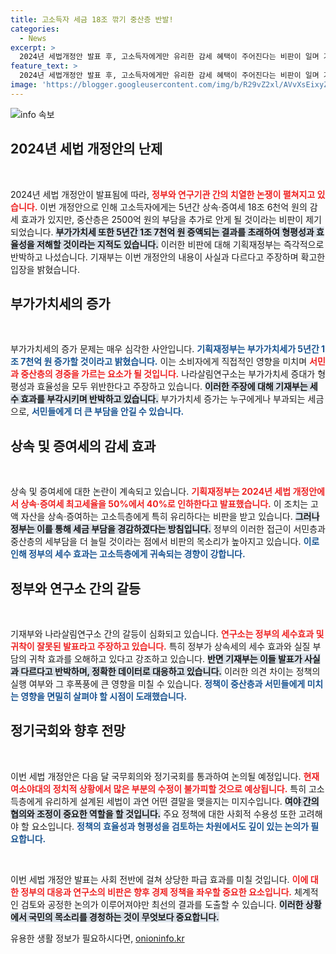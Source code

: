 ```yaml
---
title: 고소득자 세금 18조 깎기 중산층 반발!
categories:
  - News
excerpt: >
  2024년 세법개정안 발표 후, 고소득자에게만 유리한 감세 혜택이 주어진다는 비판이 일며 기재부가 즉각 반박했습니다. 중산층과 서민의 세부담 증가가 우려되는 상황, 세법의 비효율성 논란이 뜨겁습니다!
feature_text: >
  2024년 세법개정안 발표 후, 고소득자에게만 유리한 감세 혜택이 주어진다는 비판이 일며 기재부가 즉각 반박했습니다. 중산층과 서민의 세부담 증가가 우려되는 상황, 세법의 비효율성 논란이 뜨겁습니다!
image: 'https://blogger.googleusercontent.com/img/b/R29vZ2xl/AVvXsEixyZcFfHzMRdzZMjFBmAUKJYCLCGyLL1o632UiGVXcaFdKo_bkvkuCioo0uUKlGfBVcT3P84aROyZIXSBEx3Aw5nCQ3pTgDom1WDC4m8eifvWiAmWEEVb4x6G_l8C0QH225ldMjyaFvpxGEBGNO37VmDTDMHGhJPq73UglMfDca1-0aw/s1600/blogspot.png'
---
```


<p><img src="https://blogger.googleusercontent.com/img/b/R29vZ2xl/AVvXsEixyZcFfHzMRdzZMjFBmAUKJYCLCGyLL1o632UiGVXcaFdKo_bkvkuCioo0uUKlGfBVcT3P84aROyZIXSBEx3Aw5nCQ3pTgDom1WDC4m8eifvWiAmWEEVb4x6G_l8C0QH225ldMjyaFvpxGEBGNO37VmDTDMHGhJPq73UglMfDca1-0aw/s1600/blogspot.png" alt="info 속보" /></p>

<h2 data-ke-size="size26">2024년 세법 개정안의 난제</h2>

<p data-ke-size="size16">&nbsp;</p>

<p>2024년 세법 개정안이 발표됨에 따라, <b><span style="color: #ee2323;">정부와 연구기관 간의 치열한 논쟁이 펼쳐지고 있습니다.</span></b> 이번 개정안으로 인해 고소득자에게는 5년간 상속·증여세 18조 6천억 원의 감세 효과가 있지만, 중산층은 2500억 원의 부담을 추가로 안게 될 것이라는 비판이 제기되었습니다. <b><span style="background-color: #21538527;">부가가치세 또한 5년간 1조 7천억 원 증액되는 결과를 초래하여 형평성과 효율성을 저해할 것이라는 지적도 있습니다.</span></b> 이러한 비판에 대해 기획재정부는 즉각적으로 반박하고 나섰습니다. 기재부는 이번 개정안의 내용이 사실과 다르다고 주장하며 확고한 입장을 밝혔습니다.</p>

<h2 data-ke-size="size26">부가가치세의 증가</h2>

<p data-ke-size="size16">&nbsp;</p>

<p>부가가치세의 증가 문제는 매우 심각한 사안입니다. <b><span style="color: #1a5490;">기획재정부는 부가가치세가 5년간 1조 7천억 원 증가할 것이라고 밝혔습니다.</span></b> 이는 소비자에게 직접적인 영향을 미치며 <b><span style="color: #ee2323;">서민과 중산층의 경중을 가르는 요소가 될 것입니다.</span></b> 나라살림연구소는 부가가치세 증대가 형평성과 효율성을 모두 위반한다고 주장하고 있습니다. <b><span style="background-color: #21538527;">이러한 주장에 대해 기재부는 세수 효과를 부각시키며 반박하고 있습니다.</span></b> 부가가치세 증가는 누구에게나 부과되는 세금으로, <b><span style="color: #1a5490;">서민들에게 더 큰 부담을 안길 수 있습니다.</span></b></p>

<h2 data-ke-size="size26">상속 및 증여세의 감세 효과</h2>

<p data-ke-size="size16">&nbsp;</p>

<p>상속 및 증여세에 대한 논란이 계속되고 있습니다. <b><span style="color: #ee2323;">기획재정부는 2024년 세법 개정안에서 상속·증여세 최고세율을 50%에서 40%로 인하한다고 발표했습니다.</span></b> 이 조치는 고액 자산을 상속·증여하는 고소득층에게 특히 유리하다는 비판을 받고 있습니다. <b><span style="background-color: #21538527;">그러나 정부는 이를 통해 세금 부담을 경감하겠다는 방침입니다.</span></b> 정부의 이러한 접근이 서민층과 중산층의 세부담을 더 늘릴 것이라는 점에서 비판의 목소리가 높아지고 있습니다. <b><span style="color: #1a5490;">이로 인해 정부의 세수 효과는 고소득층에게 귀속되는 경향이 강합니다.</span></b></p>

<h2 data-ke-size="size26">정부와 연구소 간의 갈등</h2>

<p data-ke-size="size16">&nbsp;</p>

<p>기재부와 나라살림연구소 간의 갈등이 심화되고 있습니다. <b><span style="color: #ee2323;">연구소는 정부의 세수효과 및 귀착이 잘못된 발표라고 주장하고 있습니다.</span></b> 특히 정부가 상속세의 세수 효과와 실질 부담의 귀착 효과를 오해하고 있다고 강조하고 있습니다. <b><span style="background-color: #21538527;">반면 기재부는 이들 발표가 사실과 다르다고 반박하며, 정확한 데이터로 대응하고 있습니다.</span></b> 이러한 의견 차이는 정책의 실행 여부와 그 후폭풍에 큰 영향을 미칠 수 있습니다. <b><span style="color: #1a5490;">정책이 중산층과 서민들에게 미치는 영향을 면밀히 살펴야 할 시점이 도래했습니다.</span></b></p>

<h2 data-ke-size="size26">정기국회와 향후 전망</h2>

<p data-ke-size="size16">&nbsp;</p>

<p>이번 세법 개정안은 다음 달 국무회의와 정기국회를 통과하여 논의될 예정입니다. <b><span style="color: #ee2323;">현재 여소야대의 정치적 상황에서 많은 부분의 수정이 불가피할 것으로 예상됩니다.</span></b> 특히 고소득층에게 유리하게 설계된 세법이 과연 어떤 결말을 맺을지는 미지수입니다. <b><span style="background-color: #21538527;">여야 간의 협의와 조정이 중요한 역할을 할 것입니다.</span></b> 주요 정책에 대한 사회적 수용성 또한 고려해야 할 요소입니다. <b><span style="color: #1a5490;">정책의 효율성과 형평성을 검토하는 차원에서도 깊이 있는 논의가 필요합니다.</span></b></p>

<p data-ke-size="size16">&nbsp;</p>

<p>이번 세법 개정안 발표는 사회 전반에 걸쳐 상당한 파급 효과를 미칠 것입니다. <b><span style="color: #ee2323;">이에 대한 정부의 대응과 연구소의 비판은 향후 경제 정책을 좌우할 중요한 요소입니다.</span></b> 체계적인 검토와 공정한 논의가 이루어져야만 최선의 결과를 도출할 수 있습니다. <b><span style="background-color: #21538527;">이러한 상황에서 국민의 목소리를 경청하는 것이 무엇보다 중요합니다.</span></b></p>
유용한 생활 정보가 필요하시다면, <a href="https://onioninfo.kr" rel="dofollow">onioninfo.kr</a>


